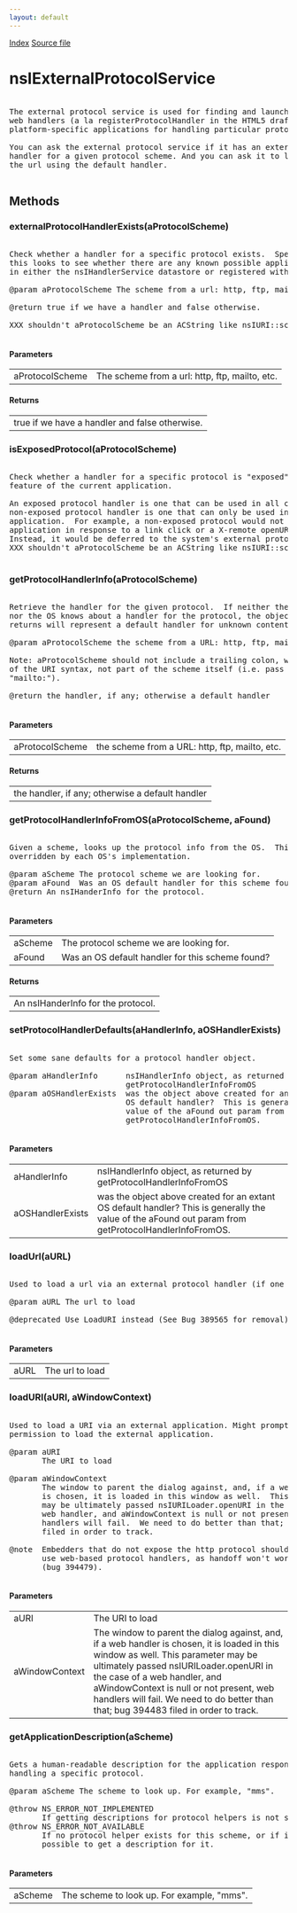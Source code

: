 ```yaml
---
layout: default
---
```

<div id='links'><a href="../index.html">Index</a>
<a href="http://dxr.mozilla.org/mozilla-central/source/uriloader/exthandler/nsIExternalProtocolService.idl">Source file</a>
</div>

# nsIExternalProtocolService #
<pre>  
The external protocol service is used for finding and launching  
web handlers (a la registerProtocolHandler in the HTML5 draft) or   
platform-specific applications for handling particular protocols.  
  
You can ask the external protocol service if it has an external  
handler for a given protocol scheme. And you can ask it to load   
the url using the default handler.  
  
</pre>
## Methods ##

### externalProtocolHandlerExists(aProtocolScheme) ###
<pre>  
Check whether a handler for a specific protocol exists.  Specifically,  
this looks to see whether there are any known possible application handlers  
in either the nsIHandlerService datastore or registered with the OS.  
  
@param aProtocolScheme The scheme from a url: http, ftp, mailto, etc.  
  
@return true if we have a handler and false otherwise.  
  
XXX shouldn't aProtocolScheme be an ACString like nsIURI::scheme?  
  
</pre>
#### Parameters ####

<table>

<tr>
<td>aProtocolScheme</td>
<td>The scheme from a url: http, ftp, mailto, etc.  
</td>
</tr>

</table>

#### Returns ####

<table>

<tr>
<td>true if we have a handler and false otherwise.  
</td>
</tr>

</table>

### isExposedProtocol(aProtocolScheme) ###
<pre>  
Check whether a handler for a specific protocol is "exposed" as a visible  
feature of the current application.  
  
An exposed protocol handler is one that can be used in all contexts.  A  
non-exposed protocol handler is one that can only be used internally by the  
application.  For example, a non-exposed protocol would not be loaded by the  
application in response to a link click or a X-remote openURL command.  
Instead, it would be deferred to the system's external protocol handler.  
XXX shouldn't aProtocolScheme be an ACString like nsIURI::scheme?  
  
</pre>
### getProtocolHandlerInfo(aProtocolScheme) ###
<pre>  
Retrieve the handler for the given protocol.  If neither the application  
nor the OS knows about a handler for the protocol, the object this method  
returns will represent a default handler for unknown content.  
  
@param aProtocolScheme the scheme from a URL: http, ftp, mailto, etc.  
  
Note: aProtocolScheme should not include a trailing colon, which is part  
of the URI syntax, not part of the scheme itself (i.e. pass "mailto" not  
"mailto:").  
  
@return the handler, if any; otherwise a default handler  
  
</pre>
#### Parameters ####

<table>

<tr>
<td>aProtocolScheme</td>
<td>the scheme from a URL: http, ftp, mailto, etc.  
</td>
</tr>

</table>

#### Returns ####

<table>

<tr>
<td>the handler, if any; otherwise a default handler  
</td>
</tr>

</table>

### getProtocolHandlerInfoFromOS(aProtocolScheme, aFound) ###
<pre>  
Given a scheme, looks up the protocol info from the OS.  This should be  
overridden by each OS's implementation.  
  
@param aScheme The protocol scheme we are looking for.  
@param aFound  Was an OS default handler for this scheme found?  
@return An nsIHanderInfo for the protocol.  
  
</pre>
#### Parameters ####

<table>

<tr>
<td>aScheme</td>
<td>The protocol scheme we are looking for.  
</td>
</tr>

<tr>
<td>aFound</td>
<td>Was an OS default handler for this scheme found?  
</td>
</tr>

</table>

#### Returns ####

<table>

<tr>
<td>An nsIHanderInfo for the protocol.  
</td>
</tr>

</table>

### setProtocolHandlerDefaults(aHandlerInfo, aOSHandlerExists) ###
<pre>   
Set some sane defaults for a protocol handler object.  
  
@param aHandlerInfo      nsIHandlerInfo object, as returned by   
                         getProtocolHandlerInfoFromOS  
@param aOSHandlerExists  was the object above created for an extant  
                         OS default handler?  This is generally the  
                         value of the aFound out param from  
                         getProtocolHandlerInfoFromOS.  
  
</pre>
#### Parameters ####

<table>

<tr>
<td>aHandlerInfo</td>
<td>nsIHandlerInfo object, as returned by   
                         getProtocolHandlerInfoFromOS  
</td>
</tr>

<tr>
<td>aOSHandlerExists</td>
<td>was the object above created for an extant  
                         OS default handler?  This is generally the  
                         value of the aFound out param from  
                         getProtocolHandlerInfoFromOS.  
</td>
</tr>

</table>

### loadUrl(aURL) ###
<pre>  
Used to load a url via an external protocol handler (if one exists)  
  
@param aURL The url to load  
  
@deprecated Use LoadURI instead (See Bug 389565 for removal)  
  
</pre>
#### Parameters ####

<table>

<tr>
<td>aURL</td>
<td>The url to load  
</td>
</tr>

</table>

### loadURI(aURI, aWindowContext) ###
<pre>  
Used to load a URI via an external application. Might prompt the user for  
permission to load the external application.  
  
@param aURI  
       The URI to load  
  
@param aWindowContext   
       The window to parent the dialog against, and, if a web handler  
       is chosen, it is loaded in this window as well.  This parameter  
       may be ultimately passed nsIURILoader.openURI in the case of a  
       web handler, and aWindowContext is null or not present, web  
       handlers will fail.  We need to do better than that; bug 394483  
       filed in order to track.  
  
@note  Embedders that do not expose the http protocol should not currently  
       use web-based protocol handlers, as handoff won't work correctly  
       (bug 394479).    
  
</pre>
#### Parameters ####

<table>

<tr>
<td>aURI</td>
<td>       The URI to load  
</td>
</tr>

<tr>
<td>aWindowContext</td>
<td>       The window to parent the dialog against, and, if a web handler  
       is chosen, it is loaded in this window as well.  This parameter  
       may be ultimately passed nsIURILoader.openURI in the case of a  
       web handler, and aWindowContext is null or not present, web  
       handlers will fail.  We need to do better than that; bug 394483  
       filed in order to track.  
</td>
</tr>

</table>

### getApplicationDescription(aScheme) ###
<pre>  
Gets a human-readable description for the application responsible for  
handling a specific protocol.  
  
@param aScheme The scheme to look up. For example, "mms".  
  
@throw NS_ERROR_NOT_IMPLEMENTED  
       If getting descriptions for protocol helpers is not supported  
@throw NS_ERROR_NOT_AVAILABLE  
       If no protocol helper exists for this scheme, or if it is not  
       possible to get a description for it.  
  
</pre>
#### Parameters ####

<table>

<tr>
<td>aScheme</td>
<td>The scheme to look up. For example, "mms".  
</td>
</tr>

</table>
